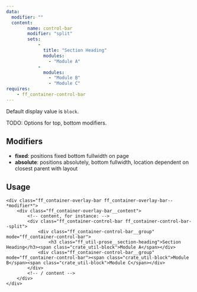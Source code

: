 ```yaml
---
data:
  modifier: ""
  content: 
        name: control-bar
        modifier: "split"
        sets:
            -
              title: "Section Heading"
              modules:
                - "Module A"
            -
              modules:
                - "Module B"
                - "Module C"
requires: 
    - ff_container-control-bar
---
```


Default display value is `block`.

TODO: Options for top, bottom modifiers.

## Modifiers

- **fixed**: positions fixed bottom fullwidth on page
- **absolute**: positions absolutely, bottom fullwidth, location dependent on closest parent with layout

## Usage
```
<div class="ff_container-overlay-bar ff_container-overlay-bar--*modifier*">
    <div class="ff_container-overlay-bar__content">
        <!-- content, for instance: -->
        <div class="ff_container-control-bar ff_container-control-bar--split">
            <div class="ff_container-control-bar__group" mode="ff_container-control-bar">
                <h3 class="ff_util-prose__section-heading">Section Heading</h3><span class="crate_util-block">Module A</span></div>
            <div class="ff_container-control-bar__group" mode="ff_container-control-bar"><span class="crate_util-block">Module B</span><span class="crate_util-block">Module C</span></div>
        </div>
        <!-- / content -->
    </div>
</div>
```
